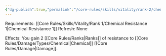 ```yaml
---
{"dg-publish":true,"permalink":"/core-rules/skills/vitality/rank-2/chemical-resistance-2/"}
---
```


Requirements: [[Core Rules/Skills/Vitality/Rank 1/Chemical Resistance 1\|Chemical Resistance 1]]
Refresh: None

Effects:
You gain 2 [[Core Rules/Ranks\|Ranks]] of resistance to [[Core Rules/Damage/Types/Chemical\|Chemical]] [[Core Rules/Damage\|Damage]].


